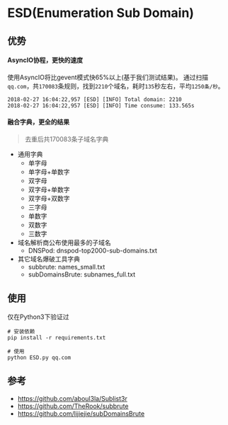 # ESD(Enumeration Sub Domain)

## 优势
#### AsyncIO协程，更快的速度
使用AsyncIO将比gevent模式快65%以上(基于我们测试结果)。
通过扫描`qq.com`，共`170083`条规则，找到`2210`个域名，耗时`135`秒左右，平均`1250条/秒`。
```
2018-02-27 16:04:22,957 [ESD] [INFO] Total domain: 2210
2018-02-27 16:04:22,957 [ESD] [INFO] Time consume: 133.565s
```

#### 融合字典，更全的结果
> 去重后共170083条子域名字典

- 通用字典
    - 单字母
    - 单字母+单数字
    - 双字母
    - 双字母+单数字
    - 双字母+双数字
    - 三字母
    - 单数字
    - 双数字
    - 三数字
- 域名解析商公布使用最多的子域名
    - DNSPod: dnspod-top2000-sub-domains.txt
- 其它域名爆破工具字典
    - subbrute: names_small.txt
    - subDomainsBrute: subnames_full.txt

## 使用
仅在Python3下验证过
```
# 安装依赖
pip install -r requirements.txt

# 使用
python ESD.py qq.com
```

## 参考
- https://github.com/aboul3la/Sublist3r
- https://github.com/TheRook/subbrute
- https://github.com/lijiejie/subDomainsBrute